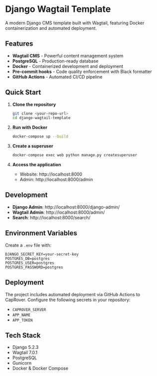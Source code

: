 # Django Wagtail Template

A modern Django CMS template built with Wagtail, featuring Docker containerization and automated deployment.

## Features

- **Wagtail CMS** - Powerful content management system
- **PostgreSQL** - Production-ready database
- **Docker** - Containerized development and deployment
- **Pre-commit hooks** - Code quality enforcement with Black formatter
- **GitHub Actions** - Automated CI/CD pipeline

## Quick Start

1. **Clone the repository**
   ```bash
   git clone <your-repo-url>
   cd django-wagtail-template
   ```

2. **Run with Docker**
   ```bash
   docker-compose up --build
   ```

3. **Create a superuser**
   ```bash
   docker-compose exec web python manage.py createsuperuser
   ```

4. **Access the application**
   - Website: http://localhost:8000
   - Admin: http://localhost:8000/admin

## Development

- **Django Admin**: http://localhost:8000/django-admin/
- **Wagtail Admin**: http://localhost:8000/admin/
- **Search**: http://localhost:8000/search/

## Environment Variables

Create a `.env` file with:
```env
DJANGO_SECRET_KEY=your-secret-key
POSTGRES_DB=postgres
POSTGRES_USER=postgres
POSTGRES_PASSWORD=postgres
```

## Deployment

The project includes automated deployment via GitHub Actions to CapRover. Configure the following secrets in your repository:

- `CAPROVER_SERVER`
- `APP_NAME`
- `APP_TOKEN`

## Tech Stack

- Django 5.2.3
- Wagtail 7.0.1
- PostgreSQL
- Gunicorn
- Docker & Docker Compose
